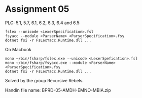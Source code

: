 # Assignment 05

PLC: 5.1, 5.7, 6.1, 6.2, 6.3, 6.4 and 6.5

```{}
fslex --unicode <LexerSpecification>.fsl
fsyacc --module <ParserName> <ParserSpecification>.fsy
dotnet fsi -r FsLexYacc.Runtime.dll ...
```
On Macbook
```{}
mono ~/bin/fsharp/fslex.exe --unicode <LexerSpefication>.fsl
mono ~/bin/fsharp/fsyacc.exe --module <ParserName> <ParserSpecification>.fsy
dotnet fsi -r FsLexYacc.Runtime.dll ...
```
Solved by the group Recursive Rebels.

Handin file name: BPRD-05-AMDH-EMNO-MBIA.zip
